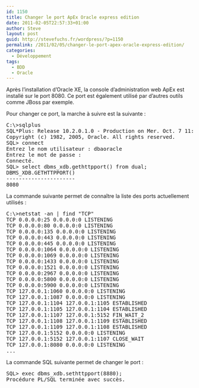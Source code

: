 ```yaml
---
id: 1150
title: Changer le port ApEx Oracle express edition
date: 2011-02-05T22:57:33+01:00
author: Steve
layout: post
guid: http://stevefuchs.fr/wordpress/?p=1150
permalink: /2011/02/05/changer-le-port-apex-oracle-express-edition/
categories:
  - Développement
tags:
  - BDD
  - Oracle
---
```

Après l’installation d’Oracle XE, la console d’administration web ApEx est installé sur le port 8080. Ce port est également utilisé par d’autres outils comme JBoss par exemple.

Pour changer ce port, la marche à suivre est la suivante :

<pre>C:\&gt;sqlplus
SQL*Plus: Release 10.2.0.1.0 - Production on Mer. Oct. 7 11:52:29 2009
Copyright (c) 1982, 2005, Oracle. All rights reserved.
SQL&gt; connect
Entrez le nom utilisateur : dbaoracle
Entrez le mot de passe :
Connecté.
SQL&gt; select dbms_xdb.gethttpport() from dual;
DBMS_XDB.GETHTTPPORT()
----------------------
8080
</pre>

La commande suivante permet de connaître la liste des ports actuellement utilisés :

<pre>C:\&gt;netstat -an | find "TCP"
TCP 0.0.0.0:25 0.0.0.0:0 LISTENING
TCP 0.0.0.0:80 0.0.0.0:0 LISTENING
TCP 0.0.0.0:135 0.0.0.0:0 LISTENING
TCP 0.0.0.0:443 0.0.0.0:0 LISTENING
TCP 0.0.0.0:445 0.0.0.0:0 LISTENING
TCP 0.0.0.0:1064 0.0.0.0:0 LISTENING
TCP 0.0.0.0:1069 0.0.0.0:0 LISTENING
TCP 0.0.0.0:1433 0.0.0.0:0 LISTENING
TCP 0.0.0.0:1521 0.0.0.0:0 LISTENING
TCP 0.0.0.0:2967 0.0.0.0:0 LISTENING
TCP 0.0.0.0:5800 0.0.0.0:0 LISTENING
TCP 0.0.0.0:5900 0.0.0.0:0 LISTENING
TCP 127.0.0.1:1060 0.0.0.0:0 LISTENING
TCP 127.0.0.1:1087 0.0.0.0:0 LISTENING
TCP 127.0.0.1:1104 127.0.0.1:1105 ESTABLISHED
TCP 127.0.0.1:1105 127.0.0.1:1104 ESTABLISHED
TCP 127.0.0.1:1107 127.0.0.1:5152 FIN_WAIT_2
TCP 127.0.0.1:1108 127.0.0.1:1109 ESTABLISHED
TCP 127.0.0.1:1109 127.0.0.1:1108 ESTABLISHED
TCP 127.0.0.1:5152 0.0.0.0:0 LISTENING
TCP 127.0.0.1:5152 127.0.0.1:1107 CLOSE_WAIT
TCP 127.0.0.1:8080 0.0.0.0:0 LISTENING
...
</pre>

La commande SQL suivante permet de changer le port :

<pre>SQL&gt; exec dbms_xdb.sethttpport(8880);
Procédure PL/SQL terminée avec succès.</pre>